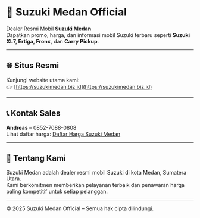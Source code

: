 # 🚗 Suzuki Medan Official

Dealer Resmi Mobil **Suzuki Medan**  
Dapatkan promo, harga, dan informasi mobil Suzuki terbaru seperti **Suzuki XL7, Ertiga, Fronx,** dan **Carry Pickup**.

---

## 🌐 Situs Resmi
Kunjungi website utama kami:  
👉 [https://suzukimedan.biz.id](https://suzukimedan.biz.id)

---

## 📞 Kontak Sales
**Andreas** – 0852-7088-0808  
Lihat daftar harga: [Daftar Harga Suzuki Medan](https://suzukimedan.biz.id/pricelist/)

---

## 📍 Tentang Kami
Suzuki Medan adalah dealer resmi mobil Suzuki di kota Medan, Sumatera Utara.  
Kami berkomitmen memberikan pelayanan terbaik dan penawaran harga paling kompetitif untuk setiap pelanggan.

---

© 2025 Suzuki Medan Official – Semua hak cipta dilindungi.

